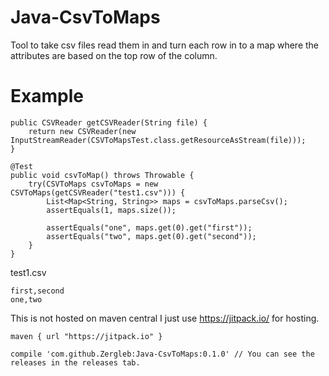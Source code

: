 # Java-CsvToMaps
Tool to take csv files read them in and turn each row in to a map where the attributes are based on the top row of the column.

# Example

    public CSVReader getCSVReader(String file) {
        return new CSVReader(new InputStreamReader(CSVToMapsTest.class.getResourceAsStream(file)));
    }
	
    @Test
    public void csvToMap() throws Throwable {
    	try(CSVToMaps csvToMaps = new CSVToMaps(getCSVReader("test1.csv"))) {
    		List<Map<String, String>> maps = csvToMaps.parseCsv();
    		assertEquals(1, maps.size());
    		
    		assertEquals("one", maps.get(0).get("first"));
    		assertEquals("two", maps.get(0).get("second"));
    	}
    }
    
test1.csv

    first,second
    one,two

This is not hosted on maven central I just use https://jitpack.io/ for hosting.

    maven { url "https://jitpack.io" }
  
    compile 'com.github.Zergleb:Java-CsvToMaps:0.1.0' // You can see the releases in the releases tab.

